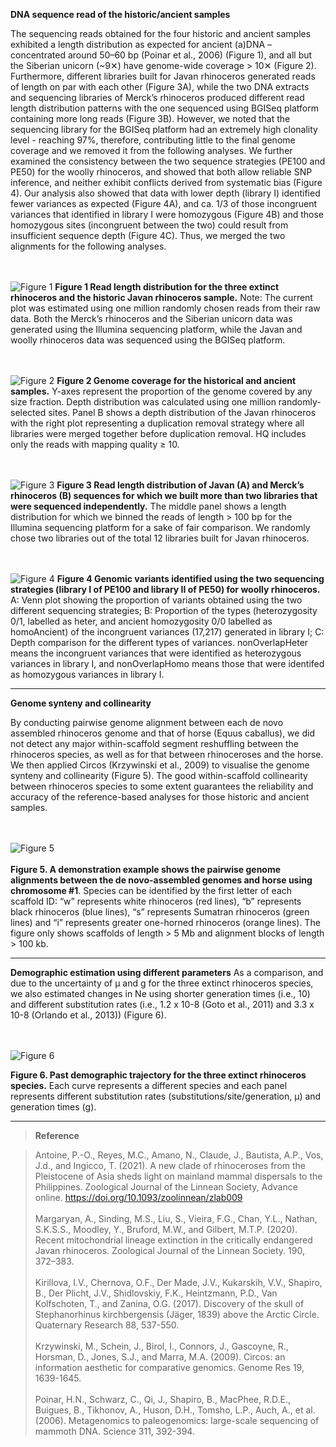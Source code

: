**DNA sequence read of the historic/ancient samples**

The sequencing reads obtained for the four historic and ancient samples exhibited a length distribution as expected for ancient (a)DNA – concentrated around 50–60 bp (Poinar et al., 2006) (Figure 1), and all but the Siberian unicorn (~9✕) have genome-wide coverage > 10✕ (Figure 2). Furthermore, different libraries built for Javan rhinoceros generated reads of length on par with each other (Figure 3A), while the two DNA extracts and sequencing libraries of Merck’s rhinoceros produced different read length distribution patterns with the one sequenced using BGISeq platform containing more long reads (Figure 3B). However, we noted that the sequencing library for the BGISeq platform had an extremely high clonality level - reaching 97%, therefore, contributing little to the final genome coverage and we removed it from the following analyses. We further examined the consistency between the two sequence strategies (PE100 and PE50) for the woolly rhinoceros, and showed that both allow reliable SNP inference, and neither exhibit conflicts derived from systematic bias (Figure 4). Our analysis also showed that data with lower depth (library I) identified fewer variances as expected (Figure 4A), and ca. 1/3 of those incongruent variances that identified in library I were homozygous (Figure 4B) and those homozygous sites (incongruent between the two) could result from insufficient sequence depth (Figure 4C). Thus, we merged the two alignments for the following analyses.

<br/><br/>
![Figure 1](https://github.com/liushanlin/rhinoceros-comparative-genome/blob/main/additional%20resources/readLengthDistributionAll.png)
**Figure 1 Read length distribution for the three extinct rhinoceros and the historic Javan rhinoceros sample.** Note: The current plot was estimated using one million randomly chosen reads from their raw data. Both the Merck’s rhinoceros and the Siberian unicorn data was generated using the Illumina sequencing platform, while the Javan and woolly rhinoceros data was sequenced using the BGISeq platform.

<br/><br/>
![Figure 2](https://github.com/liushanlin/rhinoceros-comparative-genome/blob/main/additional%20resources/depth.ancient.png)
**Figure 2 Genome coverage for the historical and ancient samples.** Y-axes represent the proportion of the genome covered by any size fraction. Depth distribution was calculated using one million randomly-selected sites. Panel B shows a depth distribution of the Javan rhinoceros with the right plot representing a duplication removal strategy where all libraries were merged together before duplication removal. HQ includes only the reads with mapping quality ≥ 10.

<br/><br/>
![Figure 3](https://github.com/liushanlin/rhinoceros-comparative-genome/blob/main/additional%20resources/lengthJavanStepPlain.png)
**Figure 3 Read length distribution of Javan (A) and Merck’s rhinoceros (B) sequences for which we built more than two libraries that were sequenced independently.** The middle panel shows a length distribution for which we binned the reads of length > 100 bp for the Illumina sequencing platform for a sake of fair comparison. We randomly chose two libraries out of the total 12 libraries built for Javan rhinoceros.

<br/><br/>
![Figure 4](https://github.com/liushanlin/rhinoceros-comparative-genome/blob/main/additional%20resources/woollyDiffLib.png)
**Figure 4 Genomic variants identified using the two sequencing strategies (library I of PE100 and library II of PE50) for woolly rhinoceros.** A: Venn plot showing the proportion of variants obtained using the two different sequencing strategies; B: Proportion of the types (heterozygosity 0/1, labelled as heter, and ancient homozygosity 0/0 labelled as homoAncient) of the incongruent variances (17,217) generated in library I; C: Depth comparison for the different types of variances. nonOverlapHeter means the incongruent variances that were identified as heterozygous variances in library I, and nonOverlapHomo means those that were identifed as homozygous variances in library I.

---



**Genome synteny and collinearity**

By conducting pairwise genome alignment between each de novo assembled rhinoceros genome and that of horse (Equus caballus), we did not detect any major within-scaffold segment reshuffling between the rhinoceros species, as well as for that between rhinoceroses and the horse. We then applied Circos (Krzywinski et al., 2009) to visualise the genome synteny and collinearity (Figure 5). The good within-scaffold collinearity between rhinoceros species to some extent guarantees the reliability and accuracy of the reference-based analyses for those historic and ancient samples.

<br/><br/>
![Figure 5](https://github.com/liushanlin/rhinoceros-comparative-genome/blob/main/additional%20resources/Equu_chr1.png)<br/><br/>
**Figure 5. A demonstration example shows the pairwise genome alignments between the de novo-assembled genomes and horse using chromosome #1**. Species can be identified by the first letter of each scaffold ID: “w” represents white rhinoceros (red lines), “b” represents black rhinoceros (blue lines), “s” represents Sumatran rhinoceros (green lines) and “i” represents greater one-horned rhinoceros (orange lines). The figure only shows scaffolds of length > 5 Mb and alignment blocks of length > 100 kb.

---

**Demographic estimation using different parameters**
As a comparison, and due to the uncertainty of μ and g for the three extinct rhinoceros species, we also estimated changes in Ne using shorter generation times (i.e., 10) and different substitution rates (i.e., 1.2 x 10-8 (Goto et al., 2011) and 3.3 x 10-8 (Orlando et al., 2013)) (Figure 6).

<br/><br/>
![Figure 6]()

**Figure 6. Past demographic trajectory for the three extinct rhinoceros species.** Each curve represents a different species and each panel represents different substitution rates (substitutions/site/generation, μ) and generation times (g).


---

> **Reference**

> Antoine, P.-O., Reyes, M.C., Amano, N., Claude, J., Bautista, A.P., Vos, J.d., and Ingicco, T. (2021). A new clade of rhinoceroses from the Pleistocene of Asia sheds light on mainland mammal dispersals to the Philippines. Zoological Journal of the Linnean Society, Advance online. https://doi.org/10.1093/zoolinnean/zlab009 <br/><br/>
> Margaryan, A., Sinding, M.S., Liu, S., Vieira, F.G., Chan, Y.L., Nathan, S.K.S.S., Moodley, Y., Bruford, M.W., and Gilbert, M.T.P. (2020). Recent mitochondrial lineage extinction in the critically endangered Javan rhinoceros. Zoological Journal of the Linnean Society. 190, 372–383.<br/><br/>
> Kirillova, I.V., Chernova, O.F., Der Made, J.V., Kukarskih, V.V., Shapiro, B., Der Plicht, J.V., Shidlovskiy, F.K., Heintzmann, P.D., Van Kolfschoten, T., and Zanina, O.G. (2017). Discovery of the skull of Stephanorhinus kirchbergensis (Jäger, 1839) above the Arctic Circle. Quaternary Research 88, 537-550.<br/><br/>
> Krzywinski, M., Schein, J., Birol, I., Connors, J., Gascoyne, R., Horsman, D., Jones, S.J., and Marra, M.A. (2009). Circos: an information aesthetic for comparative genomics. Genome Res 19, 1639-1645.<br/><br/>
> Poinar, H.N., Schwarz, C., Qi, J., Shapiro, B., MacPhee, R.D.E., Buigues, B., Tikhonov, A., Huson, D.H., Tomsho, L.P., Auch, A., et al. (2006). Metagenomics to paleogenomics: large-scale sequencing of mammoth DNA. Science 311, 392-394.
> 
